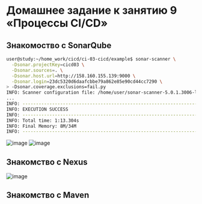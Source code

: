 # Домашнее задание к занятию 9 «Процессы CI/CD»
## Знакомоство с SonarQube

```bash
user@study:~/home_work/cicd/ci-03-cicd/example$ sonar-scanner \
  -Dsonar.projectKey=cicd03 \
  -Dsonar.sources=. \
  -Dsonar.host.url=http://158.160.155.139:9000 \
  -Dsonar.login=23dc5320d6daafcbbe79a862e85e90cd44cc7290 \
> -Dsonar.coverage.exclusions=fail.py
INFO: Scanner configuration file: /home/user/sonar-scanner-5.0.1.3006-linux/conf/sonar-scanner.properties
...
INFO: ------------------------------------------------------------------------
INFO: EXECUTION SUCCESS
INFO: ------------------------------------------------------------------------
INFO: Total time: 1:13.304s
INFO: Final Memory: 8M/34M
INFO: ------------------------------------------------------------------------
```
![image](https://github.com/suntsovvv/ci-03-cicd/assets/154943765/0c76681b-fba6-49ea-aeef-3e8612b0b0c2)
![image](https://github.com/suntsovvv/ci-03-cicd/assets/154943765/8f55ec47-69a9-4b6f-95b9-0a6a7d5c0b9d)

## Знакомство с Nexus   
![image](https://github.com/suntsovvv/ci-03-cicd/assets/154943765/024e1ad4-7de2-497f-88ae-0b7d32277d47)   

## Знакомство с Maven   
